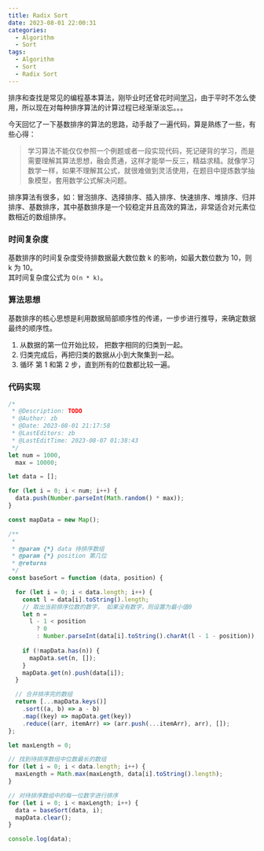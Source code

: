 ```yaml
---
title: Radix Sort
date: 2023-08-01 22:00:31
categories:
  - Algorithm
  - Sort
tags:
  - Algorithm
  - Sort
  - Radix Sort
---
```


排序和查找是常见的编程基本算法，刚毕业时还曾花时间[学习](https://github.com/JinZhang-96/algorithm/tree/master/algorithm/src/com/zb/arraySort)，由于平时不怎么使用，所以现在对每种排序算法的计算过程已经渐渐淡忘。。。

今天回忆了一下基数排序的算法的思路，动手敲了一遍代码，算是熟练了一些，有些心得：

> 学习算法不能仅仅参照一个例题或者一段实现代码，死记硬背的学习，而是需要理解其算法思想，融会贯通，这样才能举一反三，精益求精。就像学习数学一样，如果不理解其公式，就很难做到灵活使用，在题目中提炼数学抽象模型，套用数学公式解决问题。

排序算法有很多，如：冒泡排序、选择排序、插入排序、快速排序、堆排序、归并排序、基数排序，其中基数排序是一个较稳定并且高效的算法，非常适合对元素位数相近的数组排序。

<!-- more -->

### 时间复杂度

基数排序的时间复杂度受待排数据最大数位数 k 的影响，如最大数位数为 10，则 k 为 10。  
其时间复杂度公式为 `O(n * k)`。

### 算法思想

基数排序的核心思想是利用数据局部顺序性的传递，一步步进行推导，来确定数据最终的顺序性。

1. 从数据的第一位开始比较， 把数字相同的归类到一起。
2. 归类完成后，再把归类的数据从小到大聚集到一起。
3. 循环 第 1 和第 2 步，直到所有的位数都比较一遍。

### 代码实现

```javascript
/*
 * @Description: TODO
 * @Author: zb
 * @Date: 2023-08-01 21:17:58
 * @LastEditors: zb
 * @LastEditTime: 2023-08-07 01:38:43
 */
let num = 1000,
  max = 10000;

let data = [];

for (let i = 0; i < num; i++) {
  data.push(Number.parseInt(Math.random() * max));
}

const mapData = new Map();

/**
 * 
 * @param {*} data 待排序数组
 * @param {*} position 第几位
 * @returns 
 */
const baseSort = function (data, position) {

  for (let i = 0; i < data.length; i++) {
    const l = data[i].toString().length;
    // 取出当前排序位数的数字， 如果没有数字，则设置为最小值0
    let n =
      l - 1 < position
        ? 0
        : Number.parseInt(data[i].toString().charAt(l - 1 - position));
        
    if (!mapData.has(n)) {
      mapData.set(n, []);
    }
    mapData.get(n).push(data[i]);
  }

  // 合并排序完的数组
  return [...mapData.keys()]
    .sort((a, b) => a - b)
    .map((key) => mapData.get(key))
    .reduce((arr, itemArr) => (arr.push(...itemArr), arr), []);
};

let maxLength = 0;

// 找到待排序数组中位数最长的数组
for (let i = 0; i < data.length; i++) {
  maxLength = Math.max(maxLength, data[i].toString().length);
}

// 对待排序数组中的每一位数字进行排序
for (let i = 0; i < maxLength; i++) {
  data = baseSort(data, i);
  mapData.clear();
}

console.log(data);
```
